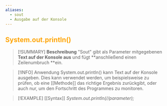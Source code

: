 ```yaml
---
aliases:
  - sout
  - Ausgabe auf der Konsole
---
```

## <font color = "orange">System.out.println()</font>

>[!SUMMARY] **Beschreibung**
>"Sout" gibt als Parameter mitgegebenen **Text auf der Konsole aus** und fügt **anschließend einen Zeilenumbruch **ein.

>[!INFO] Anwendung
>System.out.println() kann Text auf der Konsole ausgeben. Dies kann verwendet werden, um beispielsweise zu prüfen, ob eine [[Methode]] das richtige Ergebnis zurückgibt, oder auch nur, um den Fortschritt des Programmes zu monitoren.

>[!EXAMPLE] [[Syntax]]
>*System.out.println(//parameter);*

